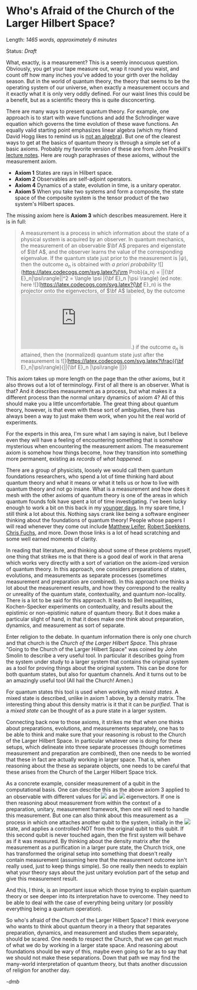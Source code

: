 # Who's Afraid of the Church of the Larger Hilbert Space?

Length: *1465 words, approximately 6 minutes*

Status: *Draft*

What, exactly, is a measurement?  This is a seemly innocuous question.  Obviously,
you get your tape measure out, wrap it round you waist, and count off how many inches
you've added to your girth over the holiday season.  But in the world of quantum theory,
the theory that seems to be the operating system of our universe, when exactly a 
measurement occurs and it exactly what it is only very oddly defined. For our waist lines this could be a benefit, but as a scientific theory this is quite disconcerting.

There are many ways to present quantum theory. For example, one approach is to
start with wave functions and add the Schrodinger wave equation which governs the
time evolution of these wave functions. An equally valid starting point 
emphasizes linear algebra (which my friend David Hogg likes to remind 
us is [not an algebra](https://twitter.com/davidwhogg/status/1440105703692247042)).
But one of the clearest ways to get at the basics of quantum theory is through a simple
set of a basic axioms.  Probably my favorite version of these are from John Preskill's 
[lecture notes](http://theory.caltech.edu/~preskill/ph219/chap2_15.pdf). Here are 
rough paraphrases of these axioms, without the measurement axiom.
* **Axiom 1** States are rays in Hilbert space.
* **Axiom 2** Observables are self-adjoint operators.
* **Axiom 4** Dynamics of a state, evolution in time, is a unitary operator.
* **Axiom 5** When you take two systems and form a composite, the state space of
the composite system is the tensor product of the two system's Hilbert spaces.

The missing axiom here is **Axiom 3** which describes measurement. Here it is in full:
> A measurement is a process in which information about the state of a physical
> system is acquired by an observer. In quantum mechanics, the measurement of an 
> observable $\bf A$ prepares and eigenstate of $\bf A$, and the observer learns
> the value of the corresponding eigenvalue. If the quantum state just prior to
> the measurement is $|\psi\rangle$, then the outcome $a_n$ is obtained with
> *a priori probability* ![](https://latex.codecogs.com/svg.latex?\{\rm Prob}(a_n) = ||{\bf E}_n|\psi\rangle||^2 = \langle \psi |{\bf E}_n |\psi \rangle)
> (ed note: here ![](https://latex.codecogs.com/svg.latex?{\bf E}_n) is the projector onto the eigenvectors, of $\bf A$ labeled,
> by the outcome ![](https://latex.codecogs.com/svg.latex?n).) if the outcome $a_n$ is attained, then the (normalized) quantum 
> state just after the measurement is 
> ![](https://latex.codecogs.com/svg.latex?\frac{{\bf E}_n|\psi\rangle}{||{\bf E}_n |\psi\rangle ||})

This axiom takes up more length on the page than the other axioms, but it also
throws out a lot of terminology.  First of all there is an observer.  What is that?
And it describes measurement as a process, but what makes it a different process than
the normal unitary dynamics of axiom 4?  All of this should make you a little uncomfortable.  The great thing about quantum theory, however, is that even with these
sort of ambiguities, there has always been a way to just make them work, when you 
hit the real world of experiments.

For the experts in this area, I'm sure what I am saying is naive, but
I believe even they will have a feeling of encountering something that is somehow
mysterious when encountering the measurement axiom. The measurement axiom is somehow
how things become, how they transition into something more permanent, existing as
*records* of *what happened*.

There are a group of physicists, loosely we would call them quantum foundations 
researchers, who spend a lot of time thinking hard about quantum theory and what it
means or what it tells us or how to live with quantum theory and not go insane.  What 
is a measurement and how does it mesh with the other axioms of quantum theory is one 
of the areas in which quantum founds folk have spent a lot of time investigating. I've 
been lucky enough to work a bit on this back in my 
[younger days](https://arxiv.org/abs/quant-ph/0304076). In my spare time, I still think 
a lot about this.  Nothing says crank like being a software engineer thinking about the 
foundations of quantum theory! People whose papers I will read whenever they come out 
include [Matthew Leifer](https://scirate.com/search?q=au:Leifer_M+in:quant-ph), 
[Robert Spekkens](https://scirate.com/search?utf8=%E2%9C%93&q=au%3ASpekkens_R+#results), 
[Chris Fuchs](https://scirate.com/search?q=au:Fuchs_C), and more.  Down those links is a 
lot of head scratching and some well earned moments of clarity.

In reading that literature, and thinking about some of these problems myself, one 
thing that strikes me is that there is a good deal of work in that arena which
works very directly with a sort of variation on the axiom-ized version of quantum
theory. In this approach, one considers preparations of states, evolutions, and
measurements as separate processes (sometimes measurement and preparation are 
combined).  In this approach one thinks a lot about the measurement results, and 
how they correspond to the reality or unreality of the quantum state, contextuality,
and quantum non-locality.  There is a lot to be said for this approach.  It leads 
to Bell inequalities, Kochen-Specker experiments on contextuality, and results
about the epistimic or non-epistimic nature of quantum theory.  But it does make
a particular slight of hand, in that it does make one think about preparation, dynamics, 
and measurement as sort of separate.

Enter religion to the debate. In quantum information there is only one church and that 
church is the  *Church of the Larger Hilbert Space*.  This phrase "Going to the Church 
of the Larger Hilbert Space" was coined by John Smolin to describe a very useful 
tool. In particular it describes going from the system under study to a larger system 
that contains  the original system as a tool for proving things about the original 
system.  This can be done for both quantum states, but also for quantum channels.  And 
it turns out to be an  amazingly useful tool (All hail the Church! Amen.)

For quantum states this tool is used when working with *mixed states*.  A mixed
state is described, unlike in axiom 1 above, by a density matrix.  The interesting
thing about this density matrix is it that it can be *purified*.  That is a 
*mixed state* can be thought of as a pure state in a larger system.  

Connecting back now to those axioms, it strikes me that when one thinks about
preparations,  evolutions, and measurements separately, one has to be able to think
and make sure that your reasoning is robust to the Church of the Larger Hilbert Space.
In particular whatever one is doing for these setups, which delineate into three 
separate processes (though sometimes measurement and preparation are combined), then
one needs to be worried that these in fact are actually working in larger space.
That is, when reasoning about the these as separate objects, one needs to be careful
that these arises from the Church of the Larger Hilbert Space trick.

As a concrete example, consider measurement of a qubit in the computational basis.
One can describe this as the above axiom 3 applied to an observable with different
values for ![](https://latex.codecogs.com/svg.latex?|0\rangle) and ![](https://latex.codecogs.com/svg.latex?|1\rangle) eigenvectors.  If one is then reasoning
about measurement from within the context of a preparation, unitary, measurement
framework, then one will need to handle this measurement.  But one can also think 
about this measurement as a process in which one attaches another qubit to the system,
initially in the ![](https://latex.codecogs.com/svg.latex?|0\rangle) state, and applies a controlled-NOT from the original
qubit to this qubit.  If this second qubit is never touched again, then the first system
will behave as if it was measured.  By thinking about the density matrix after the
measurement as a purification in a larger pure state, the Church trick, one has
transformed the original setup into something that doesn't really contain measurement
(assuming here that the measurement outcome isn't really used, just to keep things
simple).  So one really then needs to explain what your theory says about the
just unitary evolution part of the setup and give this measurement result.

And this, I think, is an important issue which those trying to explain quantum 
theory or see deeper into its interpretation have to overcome. They need to be
able to deal with the case of everything being unitary (or possibly everything
being a quantum operation). 

So who's afraid of the Church of the Larger Hilbert Space? I think everyone who 
wants to think about quantum theory in a theory that separates preparation, 
dynamics, and measurement and studies them separately, should be scared.  One
needs to respect the Church, that we can get much of what we do by working in
a larger state space.  And reasoning about foundations should be wary of this,
maybe even going so far as to say that we should not make these separations.
Down that path we may find the many-world interpretation of quantum theory,
but thats another discussion of religion for another day.

-*dmb*
